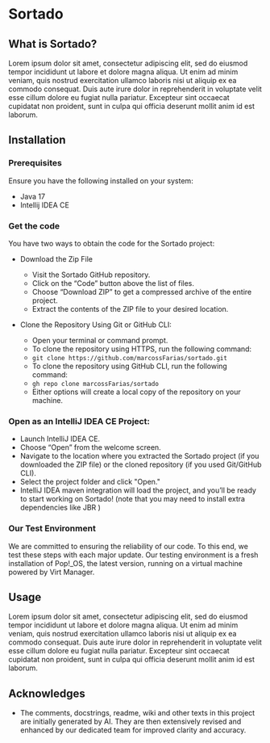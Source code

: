 # Sortado


## What is Sortado? 
Lorem ipsum dolor sit amet, consectetur adipiscing elit, sed do eiusmod tempor incididunt ut labore et dolore magna aliqua. Ut enim ad minim veniam, quis nostrud exercitation ullamco laboris nisi ut aliquip ex ea commodo consequat. Duis aute irure dolor in reprehenderit in voluptate velit esse cillum dolore eu fugiat nulla pariatur. Excepteur sint occaecat cupidatat non proident, sunt in culpa qui officia deserunt mollit anim id est laborum.


## Installation

### Prerequisites

Ensure you have the following installed on your system:
- Java 17
- Intellij IDEA CE

### Get the code
You have two ways to obtain the code for the Sortado project:
- Download the Zip File
  - Visit the Sortado GitHub repository.
  - Click on the “Code” button above the list of files.
  - Choose “Download ZIP” to get a compressed archive of the entire project.
  - Extract the contents of the ZIP file to your desired location.
  
- Clone the Repository Using Git or GitHub CLI:
  - Open your terminal or command prompt.
  - To clone the repository using HTTPS, run the following command:
  - `git clone https://github.com/marcossFarias/sortado.git`
  - To clone the repository using GitHub CLI, run the following command: 
  - `gh repo clone marcossFarias/sortado`
  - Either options will create a local copy of the repository on your machine.


### Open as an IntelliJ IDEA CE Project:
- Launch IntelliJ IDEA CE.
- Choose “Open” from the welcome screen.
- Navigate to the location where you extracted the Sortado project (if you downloaded the ZIP file) or the cloned repository (if you used Git/GitHub CLI).
- Select the project folder and click "Open."
- IntelliJ IDEA maven integration will load the project, and you’ll be ready to start working on Sortado! (note that you may need to install extra dependencies like JBR )

### Our Test Environment
We are committed to ensuring the reliability of our code.
To this end, we test these steps with each major update.
Our testing environment is a fresh installation of Pop!_OS, the latest version, running on a virtual machine powered by Virt Manager.



## Usage
Lorem ipsum dolor sit amet, consectetur adipiscing elit, sed do eiusmod tempor incididunt ut labore et dolore magna aliqua. Ut enim ad minim veniam, quis nostrud exercitation ullamco laboris nisi ut aliquip ex ea commodo consequat. Duis aute irure dolor in reprehenderit in voluptate velit esse cillum dolore eu fugiat nulla pariatur. Excepteur sint occaecat cupidatat non proident, sunt in culpa qui officia deserunt mollit anim id est laborum.



## Acknowledges
- The comments, docstrings, readme, wiki and other texts in this project are initially generated by AI. They are then extensively revised and enhanced by our dedicated team for improved clarity and accuracy.
